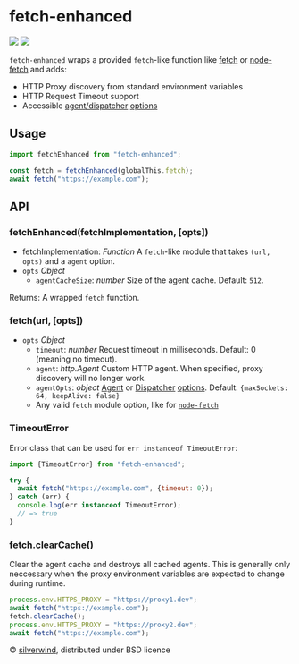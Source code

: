 # fetch-enhanced
[![](https://img.shields.io/npm/v/fetch-enhanced.svg?style=flat)](https://www.npmjs.org/package/fetch-enhanced) [![](https://img.shields.io/npm/dm/fetch-enhanced.svg)](https://www.npmjs.org/package/fetch-enhanced)

`fetch-enhanced` wraps a provided `fetch`-like function like [fetch](https://nodejs.org/dist/latest-v18.x/docs/api/globals.html#fetch) or [node-fetch](https://github.com/node-fetch/node-fetch) and adds:

- HTTP Proxy discovery from standard environment variables
- HTTP Request Timeout support
- Accessible [agent/dispatcher](https://nodejs.org/api/https.html#https_new_agent_options) [options](https://nodejs.org/api/http.html#http_new_agent_options)

## Usage

```js
import fetchEnhanced from "fetch-enhanced";

const fetch = fetchEnhanced(globalThis.fetch);
await fetch("https://example.com");
```

## API
### fetchEnhanced(fetchImplementation, [opts])

- fetchImplementation: *Function* A `fetch`-like module that takes `(url, opts)` and a `agent` option.
- `opts` *Object*
  - `agentCacheSize`: *number* Size of the agent cache. Default: `512`.

Returns: A wrapped `fetch` function.

### fetch(url, [opts])

- `opts` *Object*
  - `timeout`: *number* Request timeout in milliseconds. Default: 0 (meaning no timeout).
  - `agent`: *http.Agent* Custom HTTP agent. When specified, proxy discovery will no longer work.
  - `agentOpts`: *object* [Agent](https://nodejs.org/api/https.html#https_new_agent_options) or [Dispatcher](https://github.com/nodejs/undici/blob/main/docs/api/ProxyAgent.md#parameter-proxyagentoptions) [options](https://nodejs.org/api/http.html#http_new_agent_options). Default: `{maxSockets: 64, keepAlive: false}`
  - Any valid `fetch` module option, like for [`node-fetch`](https://github.com/node-fetch/node-fetch#options)

### TimeoutError

Error class that can be used for `err instanceof TimeoutError`:

```js
import {TimeoutError} from "fetch-enhanced";

try {
  await fetch("https://example.com", {timeout: 0});
} catch (err) {
  console.log(err instanceof TimeoutError);
  // => true
}
```

### fetch.clearCache()

Clear the agent cache and destroys all cached agents. This is generally only neccessary when the proxy environment variables are expected to change during runtime.

```js
process.env.HTTPS_PROXY = "https://proxy1.dev";
await fetch("https://example.com");
fetch.clearCache();
process.env.HTTPS_PROXY = "https://proxy2.dev";
await fetch("https://example.com");
```

© [silverwind](https://github.com/silverwind), distributed under BSD licence
